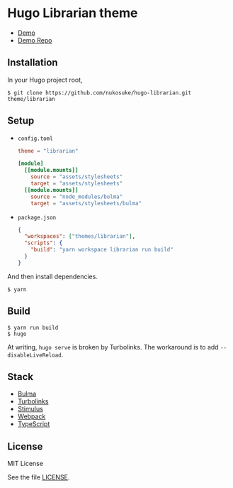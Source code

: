 # Hugo Librarian theme

- [Demo](https://nukosuke.github.io/hugo-librarian-demo/)
- [Demo Repo](https://github.com/nukosuke/hugo-librarian-demo)

## Installation

In your Hugo project root,

```shell
$ git clone https://github.com/nukosuke/hugo-librarian.git theme/librarian
```

## Setup

- `config.toml`
  ```toml
  theme = "librarian"
  
  [module]
    [[module.mounts]]
      source = "assets/stylesheets"
      target = "assets/stylesheets"
    [[module.mounts]]
      source = "node_modules/bulma"
      target = "assets/stylesheets/bulma"
  ```
- `package.json`
  ```json
  {
    "workspaces": ["themes/librarian"],
    "scripts": {
      "build": "yarn workspace librarian run build"
    }
  }
  ```

And then install dependencies.

```shell
$ yarn
```

## Build

```shell
$ yarn run build
$ hugo
```

At writing, `hugo serve` is broken by Turbolinks. The workaround is to add `--disableLiveReload`.

## Stack

- [Bulma](https://bulma.io/)
- [Turbolinks](https://github.com/turbolinks/turbolinks)
- [Stimulus](https://stimulusjs.org/)
- [Webpack](https://webpack.js.org/)
- [TypeScript](https://www.typescriptlang.org/)

## License

MIT License

See the file [LICENSE](./LICENSE).
